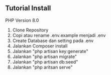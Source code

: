 
## Tutorial Install 

PHP Version 8.0

1. Clone Repository
2. Copi atau rename .env.example menjadi .env
3. Create Database dan setting pada .env
4. Jalankan Composer install 
5. Jalankan "php artisan key:generate"
6. Jalankan "php artisan migrate"
7. Jalankan "php artisan db:seed"
8. Jalankan "php aritsan serve"
